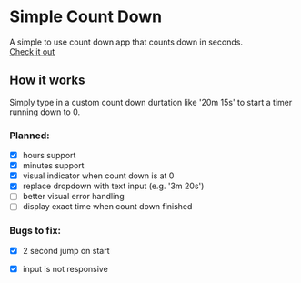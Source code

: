 # Simple Count Down
A simple to use count down app that counts down in seconds.\
[Check it out](https://ropfoo.github.io/Simple-Count-Down/)

## How it works
Simply type in a custom count down durtation like '20m 15s' to start a timer running down to 0.

### Planned:
- [x] hours support
- [x] minutes support
- [x] visual indicator when count down is at 0
- [x] replace dropdown with text input (e.g. '3m 20s')
- [ ] better visual error handling
- [ ] display exact time when count down finished

### Bugs to fix:
- [x] 2 second jump on start
- [x] input is not responsive




